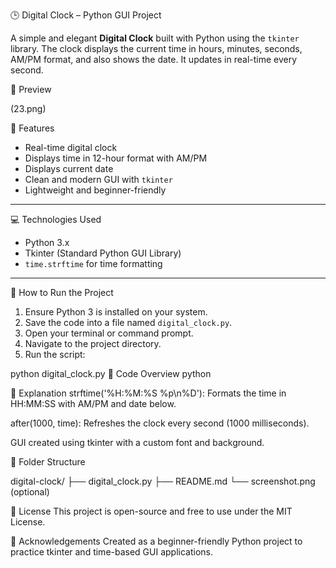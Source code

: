 🕒 Digital Clock – Python GUI Project

A simple and elegant **Digital Clock** built with Python using the `tkinter` library. The clock displays the current time in hours, minutes, seconds, AM/PM format, and also shows the date. It updates in real-time every second.



 📸 Preview


(23.png)



📁 Features

- Real-time digital clock
- Displays time in 12-hour format with AM/PM
- Displays current date
- Clean and modern GUI with `tkinter`
- Lightweight and beginner-friendly

---

 💻 Technologies Used

- Python 3.x
- Tkinter (Standard Python GUI Library)
- `time.strftime` for time formatting

---

 🚀 How to Run the Project

1. Ensure Python 3 is installed on your system.
2. Save the code into a file named `digital_clock.py`.
3. Open your terminal or command prompt.
4. Navigate to the project directory.
5. Run the script:


python digital_clock.py
🧠 Code Overview
python


📝 Explanation
strftime('%H:%M:%S %p\n%D'): Formats the time in HH:MM:SS with AM/PM and date below.

after(1000, time): Refreshes the clock every second (1000 milliseconds).

GUI created using tkinter with a custom font and background.

📂 Folder Structure

digital-clock/
├── digital_clock.py
├── README.md
└── screenshot.png (optional)

📃 License
This project is open-source and free to use under the MIT License.

🙌 Acknowledgements
Created as a beginner-friendly Python project to practice tkinter and time-based GUI applications.

